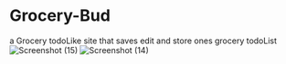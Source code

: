 # Grocery-Bud
a Grocery todoLike site that saves edit and store ones grocery todoList![Screenshot (15)](https://user-images.githubusercontent.com/101476757/174436668-10ce016d-5108-4d8f-badb-251b43098be1.png)
![Screenshot (14)](https://user-images.githubusercontent.com/101476757/174436671-f772a2db-1fd5-4e5c-a67d-2671ebe844c3.png)
